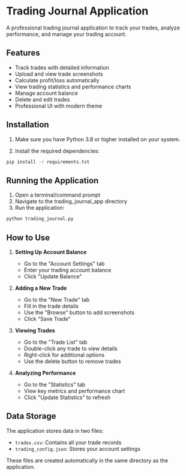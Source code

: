 # Trading Journal Application

A professional trading journal application to track your trades, analyze performance, and manage your trading account.

## Features

- Track trades with detailed information
- Upload and view trade screenshots
- Calculate profit/loss automatically
- View trading statistics and performance charts
- Manage account balance
- Delete and edit trades
- Professional UI with modern theme

## Installation

1. Make sure you have Python 3.8 or higher installed on your system.

2. Install the required dependencies:
```bash
pip install -r requirements.txt
```

## Running the Application

1. Open a terminal/command prompt
2. Navigate to the trading_journal_app directory
3. Run the application:
```bash
python trading_journal.py
```

## How to Use

1. **Setting Up Account Balance**
   - Go to the "Account Settings" tab
   - Enter your trading account balance
   - Click "Update Balance"

2. **Adding a New Trade**
   - Go to the "New Trade" tab
   - Fill in the trade details
   - Use the "Browse" button to add screenshots
   - Click "Save Trade"

3. **Viewing Trades**
   - Go to the "Trade List" tab
   - Double-click any trade to view details
   - Right-click for additional options
   - Use the delete button to remove trades

4. **Analyzing Performance**
   - Go to the "Statistics" tab
   - View key metrics and performance chart
   - Click "Update Statistics" to refresh

## Data Storage

The application stores data in two files:
- `trades.csv`: Contains all your trade records
- `trading_config.json`: Stores your account settings

These files are created automatically in the same directory as the application. 